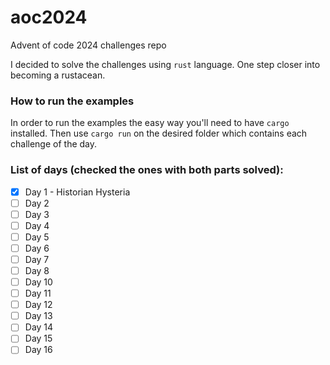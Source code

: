 # aoc2024
Advent of code 2024 challenges repo

I decided to solve the challenges using `rust` language. One step closer into becoming a rustacean.

### How to run the examples

In order to run the examples the easy way you'll need to have `cargo` installed. Then use `cargo run` on the desired folder which contains each challenge of the day.

### List of days (checked the ones with both parts solved):

- [x] Day 1 - Historian Hysteria
- [ ] Day 2
- [ ] Day 3
- [ ] Day 4
- [ ] Day 5
- [ ] Day 6
- [ ] Day 7
- [ ] Day 8
- [ ] Day 10
- [ ] Day 11
- [ ] Day 12
- [ ] Day 13
- [ ] Day 14
- [ ] Day 15
- [ ] Day 16